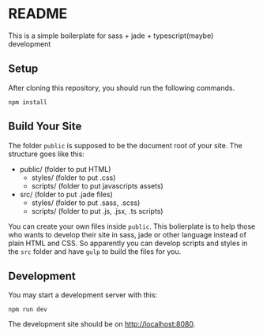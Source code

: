 README
======

This is a simple boilerplate for sass + jade + typescript(maybe) development


Setup
-----
After cloning this repository, you should run the following commands.

    npm install


Build Your Site
---------------
The folder `public` is supposed to be the document root of your site.
The structure goes like this:

 - public/    (folder to put HTML)
   - styles/  (folder to put .css)
   - scripts/ (folder to put javascripts assets)
 - src/       (folder to put .jade files)
   - styles/  (folder to put .sass, .scss)
   - scripts/ (folder to put .js, .jsx, .ts scripts)

You can create your own files inside `public`. This bolierplate is to
help those who wants to develop their site in sass, jade or other language
instead of plain HTML and CSS. So apparently you can develop scripts and
styles in the `src` folder and have `gulp` to build the files for you.


Development
-----------
You may start a development server with this:

    npm run dev

The development site should be on [http://localhost:8080](localhost:8080).
